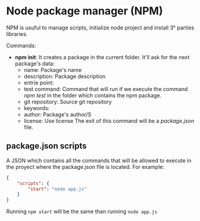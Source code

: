 # Node package manager (NPM)
NPM is usuful to manage scripts, initialize node project and install 3° parties libraries.

Commands:
* **npm init**: It creates a package in the current folder. It'll ask for the next package's data:
    * name: Package's name
    * description: Package description
    * entrie point: 
    * test command: Command that will run if we execute the command *npm test* in the folder which contains the npm package.
    * git repository: Source git repository
    * keywords:
    * author: Package's author/S
    * license: Use license
The exit of this command will be a *package.json* file.

## package.json scripts
A JSON which contains all the commands that will be allowed to execute in the proyect where the package.json file is located. For example:
```json
{
    "scripts": {
        "start": "node app.js"
    }
}
```

Running `npm start` will be the same than running `node app.js`
